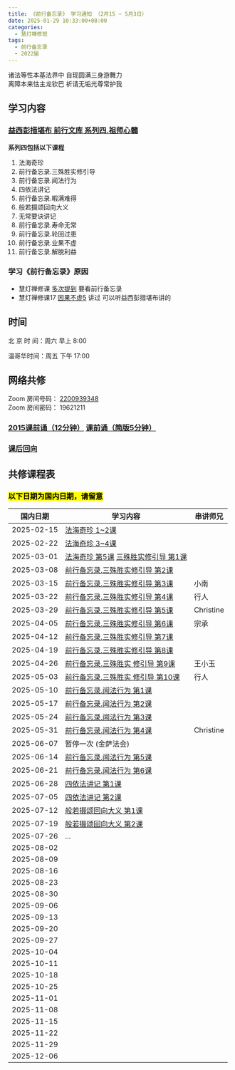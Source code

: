 ```yaml
---
title: 《前行备忘录》 学习通知 （2月15 ~ 5月3日）
date: 2025-01-29 10:33:00+08:00
categories:
  - 慧灯禅修班
tags:
  - 前行备忘录
  - 2022届
---
```

诸法等性本基法界中 自现圆满三身游舞力  
离障本来怙主龙钦巴 祈请无垢光尊常护我








## 学习内容
### [益西彭措堪布 前行文库 系列四.祖师心髓](https://huidengchanxiu.net/refs/s4)
**系列四包括以下课程**
1. 法海奇珍
2. 前行备忘录.三殊胜实修引导
3. 前行备忘录.闻法行为
4. 四依法讲记
5. 前行备忘录.暇满难得
6. 般若摄颂回向大义
7. 无常要诀讲记
8. 前行备忘录.寿命无常
9. 前行备忘录.轮回过患
10. 前行备忘录.业果不虚
11. 前行备忘录.解脱利益








### 学习《前行备忘录》原因
- 慧灯禅修课 [多次提到](https://sou.hdcxb.net/search/前行备忘录) 要看前行备忘录
- 慧灯禅修课17 [因果不虚5](https://sou.hdcxb.net/search/益西彭措) 讲过 可以听益西彭措堪布讲的








## 时间








北 京 时 间：周六 早上 8:00








温哥华时间：周五 下午 17:00








## 网络共修








Zoom 房间号码： [2200939348](https://us06web.zoom.us/j/2200939348?pwd=zCHP3llIc31B0o587BY6mkJUaLIvag.1)\
Zoom 房间密码： 19621211
















### [2015课前诵（12分钟）](https://r2.hdcxb.net/kesong/2015加行班课前念诵-LB.mp4)  [课前诵（简版5分钟）](https://s3.ap-northeast-1.wasabisys.com/hdcx/hdv/v/keqian2022.mp4)








### [课后回向](https://r2.hdcxb.net/kesong/课后回向(百字明+愿海心髓).mp4)








## 共修课程表
### <mark>以下日期为国内日期，请留意</mark>
| 国内日期 | 学习内容 | 串讲师兄 |
|---|---|---|
|2025-02-15| [法海奇珍 1~2课](https://huidengchanxiu.net/refs/xmfw/s4/s4-zsxs1-fhqz)|
|2025-02-22| [法海奇珍 3~4课](https://huidengchanxiu.net/refs/xmfw/s4/s4-zsxs1-fhqz)|
|2025-03-01| [法海奇珍 第5课](https://www.huidengchanxiu.net/refs/xmfw/s4/s4-zsxs1-fhqz) [三殊胜实修引导 第1课](https://huidengchanxiu.net/refs/xmfw/s4/s4-zsxs2-qxbwl-sss/)|
|2025-03-08|  [前行备忘录.三殊胜实修引导 第2课](https://huidengchanxiu.net/refs/xmfw/s4/s4-zsxs2-qxbwl-sss/)|
|2025-03-15|  [前行备忘录.三殊胜实修引导 第3课](https://huidengchanxiu.net/refs/xmfw/s4/s4-zsxs2-qxbwl-sss/)|小南|
|2025-03-22|  [前行备忘录.三殊胜实修引导 第4课](https://huidengchanxiu.net/refs/xmfw/s4/s4-zsxs2-qxbwl-sss/)|行人|
|2025-03-29|  [前行备忘录.三殊胜实修引导 第5课](https://huidengchanxiu.net/refs/xmfw/s4/s4-zsxs2-qxbwl-sss/)|Christine|
|2025-04-05|  [前行备忘录.三殊胜实修引导 第6课](https://huidengchanxiu.net/refs/xmfw/s4/s4-zsxs2-qxbwl-sss/)|宗承|
|2025-04-12|  [前行备忘录.三殊胜实修引导 第7课](https://huidengchanxiu.net/refs/xmfw/s4/s4-zsxs2-qxbwl-sss/)||
|2025-04-19|  [前行备忘录.三殊胜实修引导 第8课](https://huidengchanxiu.net/refs/xmfw/s4/s4-zsxs2-qxbwl-sss/)||
|2025-04-26|  [前行备忘录.三殊胜实 修引导 第9课](https://huidengchanxiu.net/refs/xmfw/s4/s4-zsxs2-qxbwl-sss/)|王小玉|
|2025-05-03|  [前行备忘录.三殊胜实 修引导 第10课](https://huidengchanxiu.net/refs/xmfw/s4/s4-zsxs2-qxbwl-sss/)|行人|
|2025-05-10|  [前行备忘录.闻法行为 第1课](https://huidengchanxiu.net/refs/xmfw/s4/s4-zsxs3-qxbwl-wfgl)|
|2025-05-17|  [前行备忘录.闻法行为 第2课](https://huidengchanxiu.net/refs/xmfw/s4/s4-zsxs3-qxbwl-wfgl)|
|2025-05-24| [前行备忘录.闻法行为 第3课](https://huidengchanxiu.net/refs/xmfw/s4/s4-zsxs3-qxbwl-wfgl)|
|2025-05-31| [前行备忘录.闻法行为 第4课](https://huidengchanxiu.net/refs/xmfw/s4/s4-zsxs3-qxbwl-wfgl)|Christine|
|2025-06-07| 暂停一次 (金萨法会)|
|2025-06-14| [前行备忘录.闻法行为 第5课](https://huidengchanxiu.net/refs/xmfw/s4/s4-zsxs3-qxbwl-wfgl)|
|2025-06-21| [前行备忘录.闻法行为 第6课](https://huidengchanxiu.net/refs/xmfw/s4/s4-zsxs3-qxbwl-wfgl)|
|2025-06-28| [四依法讲记 第1课](https://huidengchanxiu.net/refs/xmfw/s4/s4-zsxs4-4yf)|
|2025-07-05| [四依法讲记 第2课](https://huidengchanxiu.net/refs/xmfw/s4/s4-zsxs4-4yf)|
|2025-07-12| [般若摄颂回向大义 第1课](https://huidengchanxiu.net/refs/xmfw/s4/s4-zsxs6-brsshx)|
|2025-07-19| [般若摄颂回向大义 第2课](https://huidengchanxiu.net/refs/xmfw/s4/s4-zsxs6-brsshx)|
|2025-07-26|...|
|2025-08-02| |
|2025-08-09| |
|2025-08-16| |
|2025-08-23| |
|2025-08-30| |
|2025-09-06| |
|2025-09-13| |
|2025-09-20| |
|2025-09-27| |
|2025-10-04| |
|2025-10-11| |
|2025-10-18| |
|2025-10-25| |
|2025-11-01| |
|2025-11-08| |
|2025-11-15| |
|2025-11-22| |
|2025-11-29| |
|2025-12-06| |
